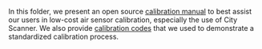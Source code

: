 In this folder, we present an open source [calibration manual](https://github.com/MIT-Senseable-City-Lab/OSCS/blob/main/Explore/Calibration%20Handbook/Calibration%20Handbook.pdf) to best assist our users in low-cost air sensor calibration, especially the use of City Scanner. We also provide [calibration codes](https://github.com/MIT-Senseable-City-Lab/OSCS/blob/main/Explore/Calibration%20Handbook/Calibration%20Code) that we used to demonstrate a standardized calibration process. 
